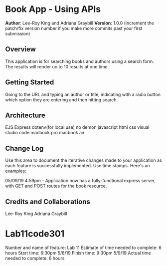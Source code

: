 # Book App - Using APIs

**Author**: Lee-Roy King and Adriana Graybill
**Version**: 1.0.0 (increment the patch/fix version number if you make more commits past your first submission)

## Overview
This application is for searching books and authors using a search form. The results will render uo to 10 results at one time.

## Getting Started
Going to the URL and typing an author or title, indicating with a radio button which option they are entering and then hitting search.

## Architecture
EJS
Express
dotenv(for local use)
no demon
javascript
html
css
visual studio code
macbook pro
macbook air

## Change Log
Use this area to document the iterative changes made to your application as each feature is successfully implemented. Use time stamps. Here's an examples:

05/09/19 4:59pm - Application now has a fully-functional express server, with GET and POST routes for the book resource.

## Credits and Collaborations
Lee-Roy King
Adriana Graybill

# Lab11code301
Number and name of feature: Lab 11
Estimate of time needed to complete: 6 hours
Start time: 6:30pm 5/8/19
Finish time: 9:30pm 5/9/19
Actual time needed to complete: 6 hours
